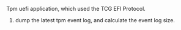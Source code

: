 Tpm uefi application, which used the TCG EFI Protocol.

1. dump the latest tpm event log, and calculate the event log size.
